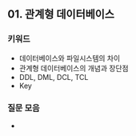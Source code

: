## 01. 관계형 데이터베이스
### 키워드

- 데이터베이스와 파일시스템의 차이
- 관계형 데이터베이스의 개념과 장단점
- DDL, DML, DCL, TCL
- Key

### 질문 모음

- 